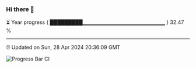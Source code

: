 ### Hi there 👋

⏳ Year progress { █████████▁▁▁▁▁▁▁▁▁▁▁▁▁▁▁▁▁▁▁▁▁ } 32.47 %

---

⏰ Updated on Sun, 28 Apr 2024 20:36:09 GMT

![Progress Bar CI](https://github.com/IshwaranRudhara/GIT-ACTION/workflows/Progress%20Bar%20CI/badge.svg)
